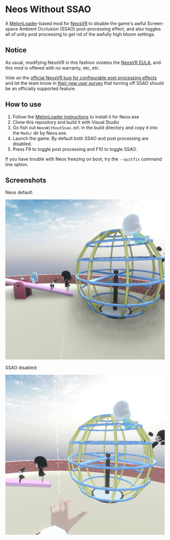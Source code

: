 # Neos Without SSAO

A [MelonLoader](https://melonwiki.xyz/)-based mod for [NeosVR](https://neos.com/) to
disable the game's awful Screen-space Ambient Occlusion (SSAO) post-processing effect, and also toggles all of unity post processing to get rid of the awfully high bloom settings.

## Notice

As usual, modifying NeosVR in this fashion violates the [NeosVR EULA](https://store.steampowered.com/eula/740250_eula_0), and this mod is offered with no warranty, etc, etc.

Vote on the [official NeosVR bug for configurable post processing effects](https://github.com/Neos-Metaverse/NeosPublic/issues/322) and let the team know in [their new user survey](https://docs.google.com/forms/d/e/1FAIpQLSdp3nFz9Wt6o27S7jsJOukfzMv9dFjyrSfHrTgXiBAvmABzwg/viewform) that turning off SSAO should be an officially supported feature.

## How to use

1. Follow the [MelonLoader instructions](https://melonwiki.xyz/#/README) to install it for Neos.exe
2. Clone this repository and build it with Visual Studio
3. Go fish out `NeosWithoutSsao.ddl` in the build directory and copy it into the `Mods/` dir by Neos.exe.
4. Launch the game. By default both SSAO and post processing are disabled.
5. Press F9 to toggle post processing and F10 to toggle SSAO.

If you have trouble with Neos freezing on boot, try the `--quitfix` command line option.

## Screenshots

Neos default:

![Default settings](img/before.jpg)

SSAO disabled:

![ssao disabled](img/after.jpg)
